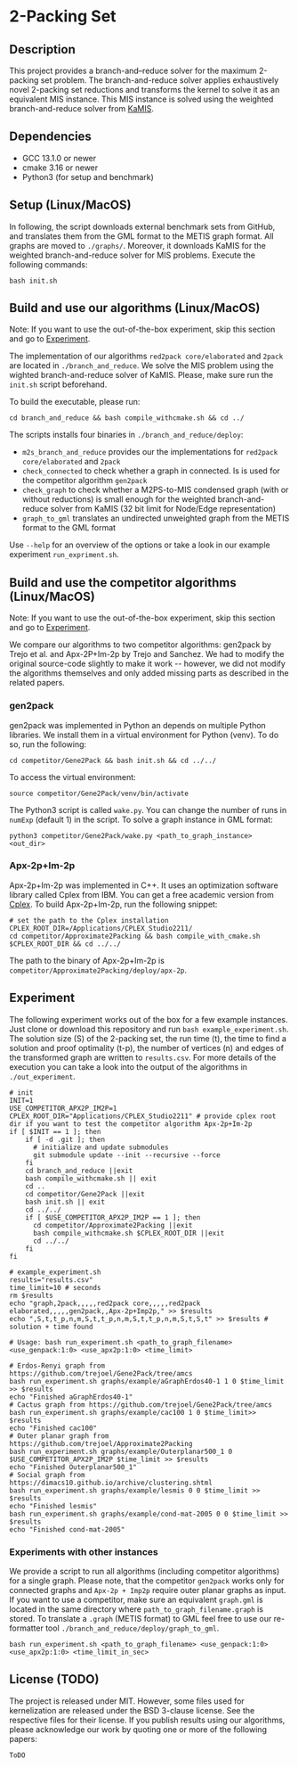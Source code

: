 # 2-Packing Set

## Description
This project provides a branch-and–reduce solver for the maximum 2-packing set problem.
The branch-and-reduce solver applies exhaustively novel 2-packing set reductions and transforms the kernel to solve it 
as an equivalent MIS instance.
This MIS instance is solved using the weighted branch-and-reduce solver from [KaMIS](https://github.com/KarlsruheMIS/KaMIS).

## Dependencies
- GCC 13.1.0 or newer
- cmake 3.16 or newer
- Python3 (for setup and benchmark)

## Setup (Linux/MacOS)
In following, the script downloads external benchmark sets from GitHub,
and translates them from the GML format to the METIS graph format.
All graphs are moved to `./graphs/`.
Moreover, it downloads KaMIS for the weighted branch-and-reduce solver for MIS problems.
Execute the following commands:
```shell
bash init.sh
```

## Build and use our algorithms (Linux/MacOS)
Note: If you want to use the out-of-the-box experiment, skip this section and go to [Experiment](#Experiment).

The implementation of our algorithms `red2pack core/elaborated` and `2pack` are located in `./branch_and_reduce`.
We solve the MIS problem using the wighted branch-and-reduce solver of KaMIS. Please, make sure run the `init.sh` script beforehand.


To build the executable, please run:
```shell
cd branch_and_reduce && bash compile_withcmake.sh && cd ../
```

The scripts installs four binaries in `./branch_and_reduce/deploy`:
- `m2s_branch_and_reduce` provides our the implementations for `red2pack core/elaborated` and `2pack`
- `check_connected` to check whether a graph in connected. Is is used for the competitor algorithm `gen2pack`
- `check_graph` to check whether a M2PS-to-MIS condensed graph (with or without reductions) is small enough for the weighted branch-and-reduce solver from KaMIS (32 bit limit for Node/Edge representation)
- `graph_to_gml` translates an undirected unweighted graph from the METIS format to the GML format

Use `--help` for an overview of the options or take a look in our example experiment `run_expriment.sh`.

## Build and use the competitor algorithms (Linux/MacOS)
Note: If you want to use the out-of-the-box experiment, skip this section and go to [Experiment](#Experiment).

We compare our algorithms to two competitor algorithms: gen2pack by Trejo et al. and Apx-2P+Im-2p by Trejo and Sanchez.
We had to modify the original source-code slightly to make it work -- however, we did not modify the algorithms themselves
and only added missing parts as described in the related papers.

### gen2pack
gen2pack was implemented in Python an depends on multiple Python libraries.
We install them in a virtual environment for Python (venv).
To do so, run the following:
```shell
cd competitor/Gene2Pack && bash init.sh && cd ../../
```
To access the virtual environment:
```shell
source competitor/Gene2Pack/venv/bin/activate
```
The Python3 script is called `wake.py`. You can change the number of runs in `numExp` (default 1) in the script.
To solve a graph instance in GML format:
```shell
python3 competitor/Gene2Pack/wake.py <path_to_graph_instance> <out_dir>
```

### Apx-2p+Im-2p
Apx-2p+Im-2p was implemented in C++. 
It uses an optimization software library called Cplex from IBM. You can get a free academic version from [Cplex](https://www.ibm.com/products/ilog-cplex-optimization-studio).
To build Apx-2p+Im-2p, run the following snippet:
```shell
# set the path to the Cplex installation
CPLEX_ROOT_DIR=/Applications/CPLEX_Studio2211/
cd competitor/Approximate2Packing && bash compile_with_cmake.sh $CPLEX_ROOT_DIR && cd ../../
```
The path to the binary of Apx-2p+Im-2p is `competitor/Approximate2Packing/deploy/apx-2p`.


## Experiment
The following experiment works out of the box for a few example instances.
Just clone or download this repository and run `bash example_experiment.sh`.
The solution size (S) of the 2-packing set, the run time (t), the time to find a solution and proof optimality (t-p), the number of vertices (n) and edges of the transformed graph are written to `results.csv`.
For more details of the execution you can take a look into the output of the algorithms
in `./out_experiment`.
```shell
# init
INIT=1
USE_COMPETITOR_APX2P_IM2P=1
CPLEX_ROOT_DIR="Applications/CPLEX_Studio2211" # provide cplex root dir if you want to test the competitor algorithm Apx-2p+Im-2p
if [ $INIT == 1 ]; then
    if [ -d .git ]; then
      # initialize and update submodules
      git submodule update --init --recursive --force
    fi
    cd branch_and_reduce ||exit
    bash compile_withcmake.sh || exit
    cd ..
    cd competitor/Gene2Pack ||exit
    bash init.sh || exit
    cd ../../
    if [ $USE_COMPETITOR_APX2P_IM2P == 1 ]; then
      cd competitor/Approximate2Packing ||exit
      bash compile_withcmake.sh $CPLEX_ROOT_DIR ||exit
      cd ../../
    fi
fi

# example_experiment.sh
results="results.csv"
time_limit=10 # seconds
rm $results
echo "graph,2pack,,,,,red2pack core,,,,,red2pack elaborated,,,,,gen2pack,,Apx-2p+Imp2p," >> $results
echo ",S,t,t_p,n,m,S,t,t_p,n,m,S,t,t_p,n,m,S,t,S,t" >> $results # solution + time found

# Usage: bash run_experiment.sh <path_to_graph_filename> <use_genpack:1:0> <use_apx2p:1:0> <time_limit>

# Erdos-Renyi graph from https://github.com/trejoel/Gene2Pack/tree/amcs
bash run_experiment.sh graphs/example/aGraphErdos40-1 1 0 $time_limit >> $results
echo "Finished aGraphErdos40-1"
# Cactus graph from https://github.com/trejoel/Gene2Pack/tree/amcs
bash run_experiment.sh graphs/example/cac100 1 0 $time_limit>> $results
echo "Finished cac100"
# Outer planar graph from https://github.com/trejoel/Approximate2Packing
bash run_experiment.sh graphs/example/Outerplanar500_1 0 $USE_COMPETITOR_APX2P_IM2P $time_limit >> $results
echo "Finished Outerplanar500_1"
# Social graph from https://dimacs10.github.io/archive/clustering.shtml
bash run_experiment.sh graphs/example/lesmis 0 0 $time_limit >> $results
echo "Finished lesmis"
bash run_experiment.sh graphs/example/cond-mat-2005 0 0 $time_limit >> $results
echo "Finished cond-mat-2005"
```

### Experiments with other instances
We provide a script to run all algorithms (including competitor algorithms) for a single graph.
Please note, that the competitor `gen2pack` works only for connected graphs
and `Apx-2p + Imp2p` require outer planar graphs as input.
If you want to use a competitor, make sure an equivalent `graph.gml` is located in the same directory where `path_to_graph_filename.graph` is stored.
To translate a `.graph` (METIS format) to GML feel free to use our re-formatter tool `./branch_and_reduce/deploy/graph_to_gml`. 
```shell
bash run_experiment.sh <path_to_graph_filename> <use_genpack:1:0> <use_apx2p:1:0> <time_limit_in_sec>
```


## License (TODO)
The project is released under MIT. However, some files used for kernelization are released under the BSD 3-clause license. See the respective files for their license. If you publish results using our algorithms, please acknowledge our work by quoting one or more of the following papers:

```text
ToDO
```
